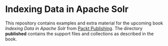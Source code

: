 Indexing Data in Apache Solr
==================

This repository contains examples and extra material for the upcoming book *Indexing Data in Apache Solr* from [Packt Publishing](http://www.packtpub.com/). The directory **published** contains the support files and collections as described in the book.

